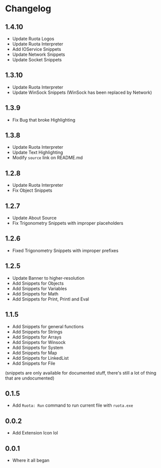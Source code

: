# Changelog
## 1.4.10
- Update Ruota Logos
- Update Ruota Interpreter
- Add IOService Snippets
- Update Network Snippets
- Update Socket Snippets

## 1.3.10
- Update Ruota Interpreter
- Update WinSock Snippets (WinSock has been replaced by Network)

## 1.3.9
- Fix Bug that broke Highlighting

## 1.3.8
- Update Ruota Interpreter
- Update Text Highlighting
- Modify `source` link on README.md

## 1.2.8
- Update Ruota Interpreter
- Fix Object Snippets

## 1.2.7
- Update About Source
- Fix Trigonometry Snippets with improper placeholders

## 1.2.6
- Fixed Trigonometry Snippets with improper prefixes

## 1.2.5
- Update Banner to higher-resolution
- Add Snippets for Objects
- Add Snippets for Variables
- Add Snippets for Math
- Add Snippets for Print, Printl and Eval

## 1.1.5
- Add Snippets for general functions
- Add Snippets for Strings
- Add Snippets for Arrays
- Add Snippets for Winsock
- Add Snippets for System
- Add Snippets for Map
- Add Snippets for LinkedList
- Add Snippets for File

(snippets are only available for documented stuff, there's still a lot of thing that are undocumented)

## 0.1.5
- Add `Ruota: Run` command to run current file with `ruota.exe`

## 0.0.2
- Add Extension Icon lol

## 0.0.1
- Where it all began